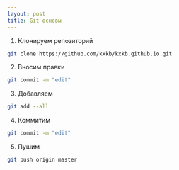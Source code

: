 ```yaml
---
layout: post
title: Git основы
---
```

1. Клонируем репозиторий
 
```bash
git clone https://github.com/kxkb/kxkb.github.io.git
```
 
2. Вносим правки
 
```bash
git commit -m "edit"
```
 
3. Добавляем
 
```bash
git add --all
```
 
4. Коммитим
 
```bash
git commit -m "edit"
```
 
5. Пушим
 
```bash
git push origin master
```
